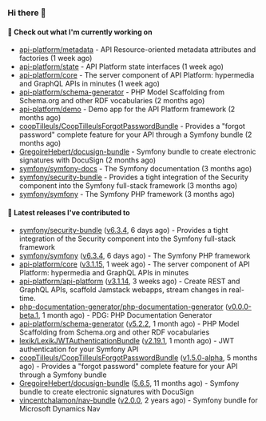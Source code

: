 ### Hi there 👋

#### 👷 Check out what I'm currently working on

- [api-platform/metadata](https://github.com/api-platform/metadata) - API Resource-oriented metadata attributes and factories (1 week ago)
- [api-platform/state](https://github.com/api-platform/state) - API Platform state interfaces (1 week ago)
- [api-platform/core](https://github.com/api-platform/core) - The server component of API Platform: hypermedia and GraphQL APIs in minutes (1 week ago)
- [api-platform/schema-generator](https://github.com/api-platform/schema-generator) - PHP Model Scaffolding from Schema.org and other RDF vocabularies (2 months ago)
- [api-platform/demo](https://github.com/api-platform/demo) - Demo app for the API Platform framework (2 months ago)
- [coopTilleuls/CoopTilleulsForgotPasswordBundle](https://github.com/coopTilleuls/CoopTilleulsForgotPasswordBundle) - Provides a &#34;forgot password&#34; complete feature for your API through a Symfony bundle (2 months ago)
- [GregoireHebert/docusign-bundle](https://github.com/GregoireHebert/docusign-bundle) - Symfony bundle to create electronic signatures with DocuSign (2 months ago)
- [symfony/symfony-docs](https://github.com/symfony/symfony-docs) - The Symfony documentation (3 months ago)
- [symfony/security-bundle](https://github.com/symfony/security-bundle) - Provides a tight integration of the Security component into the Symfony full-stack framework (3 months ago)
- [symfony/symfony](https://github.com/symfony/symfony) - The Symfony PHP framework (3 months ago)

#### 🔭 Latest releases I've contributed to

- [symfony/security-bundle](https://github.com/symfony/security-bundle) ([v6.3.4](https://github.com/symfony/security-bundle/releases/tag/v6.3.4), 6 days ago) - Provides a tight integration of the Security component into the Symfony full-stack framework
- [symfony/symfony](https://github.com/symfony/symfony) ([v6.3.4](https://github.com/symfony/symfony/releases/tag/v6.3.4), 6 days ago) - The Symfony PHP framework
- [api-platform/core](https://github.com/api-platform/core) ([v3.1.15](https://github.com/api-platform/core/releases/tag/v3.1.15), 1 week ago) - The server component of API Platform: hypermedia and GraphQL APIs in minutes
- [api-platform/api-platform](https://github.com/api-platform/api-platform) ([v3.1.14](https://github.com/api-platform/api-platform/releases/tag/v3.1.14), 3 weeks ago) - Create REST and GraphQL APIs, scaffold Jamstack webapps, stream changes in real-time.
- [php-documentation-generator/php-documentation-generator](https://github.com/php-documentation-generator/php-documentation-generator) ([v0.0.0-beta.1](https://github.com/php-documentation-generator/php-documentation-generator/releases/tag/v0.0.0-beta.1), 1 month ago) - PDG: PHP Documentation Generator
- [api-platform/schema-generator](https://github.com/api-platform/schema-generator) ([v5.2.2](https://github.com/api-platform/schema-generator/releases/tag/v5.2.2), 1 month ago) - PHP Model Scaffolding from Schema.org and other RDF vocabularies
- [lexik/LexikJWTAuthenticationBundle](https://github.com/lexik/LexikJWTAuthenticationBundle) ([v2.19.1](https://github.com/lexik/LexikJWTAuthenticationBundle/releases/tag/v2.19.1), 1 month ago) - JWT authentication for your Symfony API
- [coopTilleuls/CoopTilleulsForgotPasswordBundle](https://github.com/coopTilleuls/CoopTilleulsForgotPasswordBundle) ([v1.5.0-alpha](https://github.com/coopTilleuls/CoopTilleulsForgotPasswordBundle/releases/tag/v1.5.0-alpha), 5 months ago) - Provides a &#34;forgot password&#34; complete feature for your API through a Symfony bundle
- [GregoireHebert/docusign-bundle](https://github.com/GregoireHebert/docusign-bundle) ([5.6.5](https://github.com/GregoireHebert/docusign-bundle/releases/tag/5.6.5), 11 months ago) - Symfony bundle to create electronic signatures with DocuSign
- [vincentchalamon/nav-bundle](https://github.com/vincentchalamon/nav-bundle) ([v2.0.0](https://github.com/vincentchalamon/nav-bundle/releases/tag/v2.0.0), 2 years ago) - Symfony bundle for Microsoft Dynamics Nav

